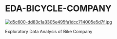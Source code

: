 # EDA-BICYCLE-COMPANY
[![d5c600-dd83c1a3305e495fa1dcc714005e5d7f.jpg](https://i.postimg.cc/BQQyDfmD/d5c600-dd83c1a3305e495fa1dcc714005e5d7f.jpg)](https://postimg.cc/K4wJSwSv)

Exploratory Data Analysis of Bike Company

